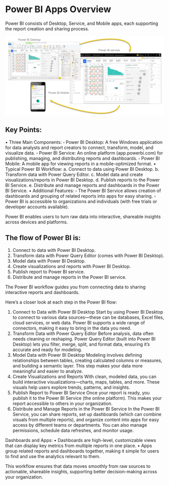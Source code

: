 # Power BI Apps Overview
Power BI consists of Desktop, Service, and Mobile apps, each supporting the report creation and sharing process.

![02_Apps](02_Apps.png)

## Key Points:
 • Three Main Components:
 ▫ Power BI Desktop: A free Windows application for data analysts and report creators to connect, transform, model, and visualize data.
 ▫ Power BI Service: An online platform (app.powerbi.com) for publishing, managing, and distributing reports and dashboards.
 ▫ Power BI Mobile: A mobile app for viewing reports in a mobile-optimized format.
 • Typical Power BI Workflow:
 a. Connect to data using Power BI Desktop.
 b. Transform data with Power Query Editor.
 c. Model data and create visualizations/reports in Power BI Desktop.
 d. Publish reports to the Power BI Service.
 e. Distribute and manage reports and dashboards in the Power BI Service.
 • Additional Features:
 ▫ The Power BI Service allows creation of dashboards and grouping of related reports into apps for easy sharing.
 ▫ Power BI is accessible to organizations and individuals (with free trials or developer accounts available).

Power BI enables users to turn raw data into interactive, shareable insights across devices and platforms.

## The flow of Power BI is:
 1. Connect to data with Power BI Desktop.
 2. Transform data with Power Query Editor (comes with Power BI Desktop).
 3. Model data with Power BI Desktop.
 4. Create visualizations and reports with Power BI Desktop.
 5. Publish report to Power BI service.
 6. Distribute and manage reports in the Power BI service.

The Power BI workflow guides you from connecting data to sharing interactive reports and dashboards.

Here’s a closer look at each step in the Power BI flow:
 1. Connect to Data with Power BI Desktop
Start by using Power BI Desktop to connect to various data sources—these can be databases, Excel files, cloud services, or web data. Power BI supports a wide range of connectors, making it easy to bring in the data you need.
 2. Transform Data with Power Query Editor
Before analysis, data often needs cleaning or reshaping. Power Query Editor (built into Power BI Desktop) lets you filter, merge, split, and format data, ensuring it’s accurate and ready for modeling.
 3. Model Data with Power BI Desktop
Modeling involves defining relationships between tables, creating calculated columns or measures, and building a semantic layer. This step makes your data more meaningful and easier to analyze.
 4. Create Visualizations and Reports
With clean, modeled data, you can build interactive visualizations—charts, maps, tables, and more. These visuals help users explore trends, patterns, and insights.
 5. Publish Report to Power BI Service
Once your report is ready, you publish it to the Power BI Service (the online platform). This makes your report accessible to others in your organization.
 6. Distribute and Manage Reports in the Power BI Service
In the Power BI Service, you can share reports, set up dashboards (which can combine visuals from multiple reports), and organize content into apps for easy access by different teams or departments. You can also manage permissions, schedule data refreshes, and monitor usage.

Dashboards and Apps:
 • Dashboards are high-level, customizable views that can display key metrics from multiple reports in one place.
 • Apps group related reports and dashboards together, making it simple for users to find and use the analytics relevant to them.

This workflow ensures that data moves smoothly from raw sources to actionable, shareable insights, supporting better decision-making across your organization.